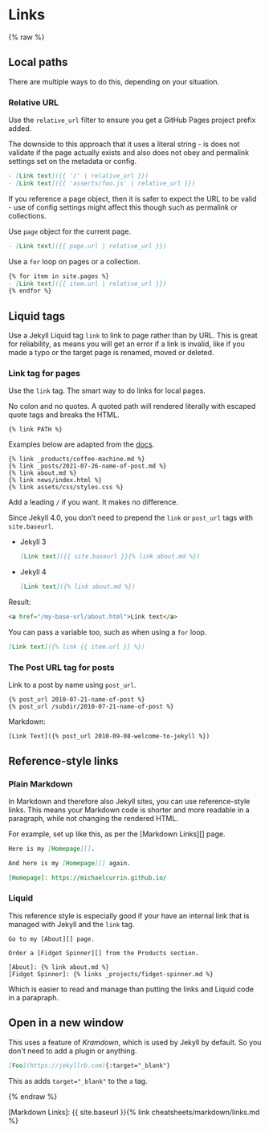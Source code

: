 # Links

{% raw %}

## Local paths

There are multiple ways to do this, depending on your situation.

### Relative URL

Use the `relative_url` filter to ensure you get a GitHub Pages project prefix added.

The downside to this approach that it uses a literal string - is does not validate if the page actually exists and also does not obey and permalink settings set on the metadata or config.

```markdown
- [Link text]({{ '/' | relative_url }})
- [Link text]({{ 'asserts/foo.js' | relative_url }})
```

If you reference a page object, then it is safer to expect the URL to be valid - use of config settings might affect this though such as permalink or collections.

Use `page` object for the current page.

```markdown
- [Link text]({{ page.url | relative_url }})
```

Use a `for` loop on pages or a collection.

```markdown
{% for item in site.pages %}
- [Link text]({{ item.url | relative_url }})
{% endfor %}
```


## Liquid tags

Use a Jekyll Liquid tag `link` to link to page rather than by URL. This is great for reliability, as means you will get an error if a link is invalid, like if you made a typo or the target page is renamed, moved or deleted.

### Link tag for pages

Use the `link` tag. The smart way to do links for local pages.

No colon and no quotes. A quoted path will rendered literally with escaped quote tags and breaks the HTML.

```liquid
{% link PATH %}
```

Examples below are adapted from the [docs](https://jekyllrb.com/docs/liquid/tags/).

```liquid
{% link _products/coffee-machine.md %}
{% link _posts/2021-07-26-name-of-post.md %}
{% link about.md %}
{% link news/index.html %}
{% link assets/css/styles.css %}
```

Add a leading `/` if you want. It makes no difference.

Since Jekyll 4.0, you don’t need to prepend the `link` or `post_url` tags with `site.baseurl`.

- Jekyll 3
    ```md
    [Link text]({{ site.baseurl }}{% link about.md %})
    ```
- Jekyll 4
    ```md
    [Link text]({% link about.md %})
    ```

Result:

```html
<a href="/my-base-url/about.html">Link text</a>
```

You can pass a variable too, such as when using a `for` loop.

```markdown
[Link text]({% link {{ item.url }} %})
```

### The Post URL tag for posts

Link to a post by name using `post_url`.

```liquid
{% post_url 2010-07-21-name-of-post %}
{% post_url /subdir/2010-07-21-name-of-post %}
```

Markdown:

```liquid
[Link Text]({% post_url 2010-09-08-welcome-to-jekyll %})
```


## Reference-style links

### Plain Markdown

In Markdown and therefore also Jekyll sites, you can use reference-style links. This means your Markdown code is shorter and more readable in a paragraph, while not changing the rendered HTML.

For example, set up like this, as per the [Markdown Links][] page.
```md
Here is my [Homepage][].

And here is my [Homepage][] again.

[Homepage]: https://michaelcurrin.github.io/
```

### Liquid

This reference style is especially good if your have an internal link that is managed with Jekyll and the `link` tag.

```liquid
Go to my [About][] page.

Order a [Fidget Spinner][] from the Products section.

[About]: {% link about.md %}
[Fidget Spinner]: {% links _projects/fidget-spinner.md %}
```

Which is easier to read and manage than putting the links and Liquid code in a parapraph.


## Open in a new window

This uses a feature of _Kramdown_, which is used by Jekyll by default. So you don't need to add a plugin or anything.

```md
[Foo](https://jekyllrb.com){:target="_blank"}
```

This as adds `target="_blank"` to the `a` tag.

{% endraw %}

[Markdown Links]: {{ site.baseurl }}{% link cheatsheets/markdown/links.md %}
